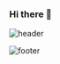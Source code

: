 ### Hi there 👋

![header](https://capsule-render.vercel.app/api?type=slice&color=2b90d9&height=300&section=header&text=조재혁&fontSize=30)

![footer](https://capsule-render.vercel.app/api?section=footer)
